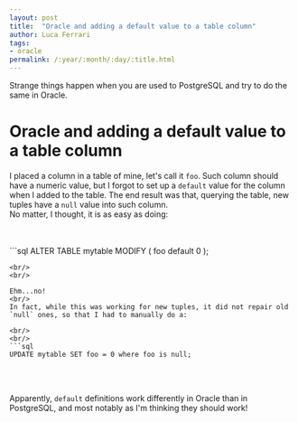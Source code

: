 ```yaml
---
layout: post
title:  "Oracle and adding a default value to a table column"
author: Luca Ferrari
tags:
- oracle
permalink: /:year/:month/:day/:title.html
---
```

Strange things happen when you are used to PostgreSQL and try to do the same in Oracle.

# Oracle and adding a default value to a table column

I placed a column in a table of mine, let's call it `foo`. Such column should have a numeric value, but I forgot to set up a `default` value for the column when I added to the table. The end result was that, querying the table, new tuples have a `null` value into such column.
<br/>
No matter, I thought, it is as easy as doing:

<br/>
<br/>
```sql
ALTER TABLE mytable MODIFY ( foo default 0 );

```
<br/>
<br/>

Ehm...no!
<br/>
In fact, while this was working for new tuples, it did not repair old `null` ones, so that I had to manually do a:

<br/>
<br/>
```sql
UPDATE mytable SET foo = 0 where foo is null;

```
<br/>
<br/>

Apparently, `default` definitions work differently in Oracle than in PostgreSQL, and most notably as I'm thinking they should work!

